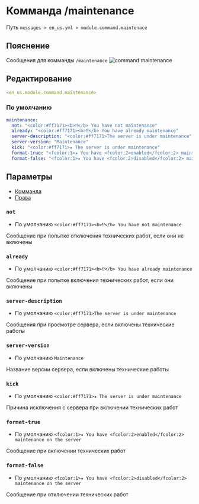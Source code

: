 # Комманда /maintenance
Путь `messages > en_us.yml > module.command.maintenace`

## Пояснение
Сообщения для комманды `/maintenance`
![command maintenance](/commandmaintenance.png)

## Редактирование
```yaml
<en_us.module.command.maintenance>
```

### По умолчанию
```yaml
maintenance:
  not: "<color:#ff7171><b>⁉</b> You have not maintenance"
  already: "<color:#ff7171><b>⁉</b> You have already maintenance"
  server-description: "<color:#ff7171>The server is under maintenance"
  server-version: "Maintenance"
  kick: "<color:#ff7171>★ The server is under maintenance"
  format-true: "<fcolor:1>★ You have <fcolor:2>enabled</fcolor:2> maintenance on the server"
  format-false: "<fcolor:1>★ You have <fcolor:2>disabled</fcolor:2> maintenance on the server"
```

## Параметры

- [Комманда](/ru/commands/module/command/maintenance/)
- [Права](/ru/permissions/module/command/maintenance/)

### `not`
- По умолчанию `<color:#ff7171><b>⁉</b> You have not maintenance`

Сообщение при попытке отключения технических работ, если они не включены

### `already`
- По умолчанию `<color:#ff7171><b>⁉</b> You have already maintenance`

Сообщение при попытке включения технических работ, если они включены

### `server-description`
- По умолчанию `<color:#ff7171>The server is under maintenance`

Сообщения при просмотре сервера, если включены технические работы

### `server-version`
- По умолчанию `Maintenance`

Название версии сервера, если включены технические работы

### `kick`
- По умолчанию `<color:#ff7171>★ The server is under maintenance`

Причина исключения с сервера при включении технических работ

### `format-true`
- По умолчанию `<fcolor:1>★ You have <fcolor:2>enabled</fcolor:2> maintenance on the server`

Сообщение при включении технических работ

### `format-false`
- По умолчанию `<fcolor:1>★ You have <fcolor:2>disabled</fcolor:2> maintenance on the server`

Сообщение при отключении технических работ